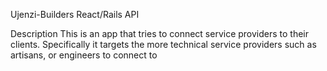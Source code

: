 Ujenzi-Builders React/Rails API

Description
This is an app that tries to connect service providers to their clients. Specifically it targets the more technical service providers such as artisans, or engineers to connect to

